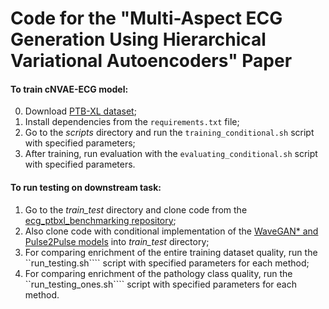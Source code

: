 # Code for the "Multi-Aspect ECG Generation Using Hierarchical Variational Autoencoders" Paper

#### To train cNVAE-ECG model:
0. Download [PTB-XL dataset](https://physionet.org/content/ptb-xl/1.0.3/);
1. Install dependencies from the ```requirements.txt``` file;
2. Go to the *scripts* directory and run the ```training_conditional.sh``` script with specified parameters;
3. After training, run evaluation with the ```evaluating_conditional.sh``` script with specified parameters.

#### To run testing on downstream task:
1. Go to the *train_test* directory and clone code from the [ecg_ptbxl_benchmarking repository](https://github.com/helme/ecg_ptbxl_benchmarking);
2. Also clone code with conditional implementation of the [WaveGAN* and Pulse2Pulse models](https://anonymous.4open.science/r/Pulse2Pulse-5E0F/README.md) into *train_test* directory;
3. For comparing enrichment of the entire training dataset quality, run the ``run_testing.sh```` script with specified parameters for each method;
4. For comparing enrichment of the pathology class quality, run the ``run_testing_ones.sh```` script with specified parameters for each method.
